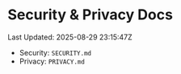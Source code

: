 # Security & Privacy Docs
Last Updated: 2025-08-29 23:15:47Z

- Security: `SECURITY.md`
- Privacy: `PRIVACY.md`

